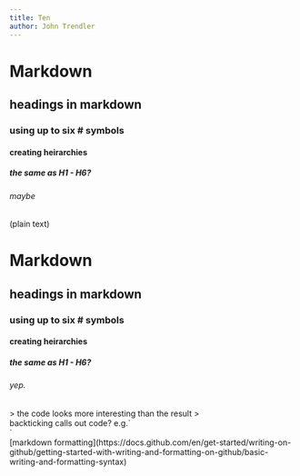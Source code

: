 ```yaml
---
title: Ten
author: John Trendler
---
```

# Markdown <br>
## headings in markdown
### using up to six # symbols
#### creating heirarchies 
##### the same as H1 - H6?
###### maybe
(plain text)
<h1>Markdown</h1>
<h2>headings in markdown</h2>
<h3>using up to six # symbols</h3>
<h4>creating heirarchies </h4>
<h5>the same as H1 - H6?</h5>
<h6>yep.</h6>
> the code looks more interesting than the result > <br> 
backticking calls out code? e.g.`<br>`<br>
[markdown formatting](https://docs.github.com/en/get-started/writing-on-github/getting-started-with-writing-and-formatting-on-github/basic-writing-and-formatting-syntax)

